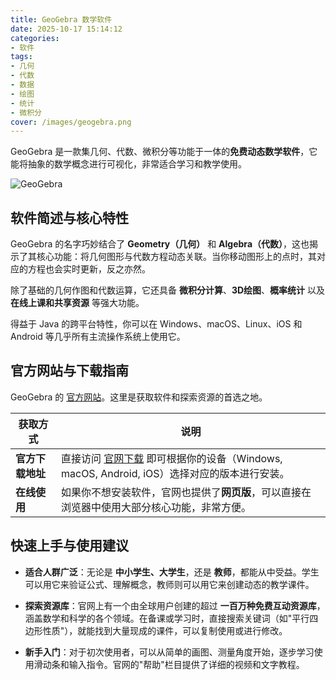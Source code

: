 ```yaml
---
title: GeoGebra 数学软件
date: 2025-10-17 15:14:12
categories:
- 软件
tags:
- 几何
- 代数
- 数据
- 绘图
- 统计
- 微积分
cover: /images/geogebra.png
---
```


GeoGebra 是一款集几何、代数、微积分等功能于一体的**免费动态数学软件**，它能将抽象的数学概念进行可视化，非常适合学习和教学使用。

![GeoGebra](/images/geogebra.png)

## 软件简述与核心特性

GeoGebra 的名字巧妙结合了 **Geometry（几何）** 和 **Algebra（代数）**，这也揭示了其核心功能：将几何图形与代数方程动态关联。当你移动图形上的点时，其对应的方程也会实时更新，反之亦然。

除了基础的几何作图和代数运算，它还具备 **微积分计算**、**3D绘图**、**概率统计** 以及 **在线上课和共享资源** 等强大功能。

得益于 Java 的跨平台特性，你可以在 Windows、macOS、Linux、iOS 和 Android 等几乎所有主流操作系统上使用它。

## 官方网站与下载指南

GeoGebra 的 [官方网站](https://www.geogebra.org/)。这里是获取软件和探索资源的首选之地。

| 获取方式 | 说明 |
| --- |  --- |
| **官方下载地址** | 直接访问 [官网下载](https://www.geogebra.org/download) 即可根据你的设备（Windows, macOS, Android, iOS）选择对应的版本进行安装。 |
| **在线使用** | 如果你不想安装软件，官网也提供了**网页版**，可以直接在浏览器中使用大部分核心功能，非常方便。 |

## 快速上手与使用建议

- **适合人群广泛**：无论是 **中小学生、大学生**，还是 **教师**，都能从中受益。学生可以用它来验证公式、理解概念，教师则可以用它来创建动态的教学课件。

- **探索资源库**：官网上有一个由全球用户创建的超过 **一百万种免费互动资源库**，涵盖数学和科学的各个领域。在备课或学习时，直接搜索关键词（如"平行四边形性质"），就能找到大量现成的课件，可以复制使用或进行修改。

- **新手入门**：对于初次使用者，可以从简单的画图、测量角度开始，逐步学习使用滑动条和输入指令。官网的"帮助"栏目提供了详细的视频和文字教程。
